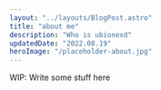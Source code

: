 ```yaml
---
layout: "../layouts/BlogPost.astro"
title: "about me"
description: "Who is ubionexd"
updatedDate: "2022.08.19"
heroImage: "/placeholder-about.jpg"
---
```


WIP: Write some stuff here